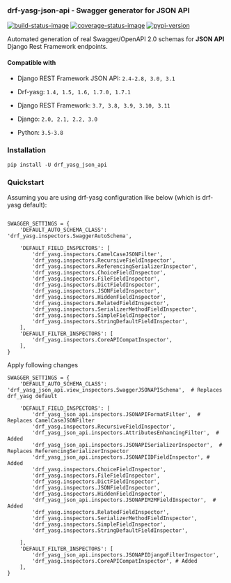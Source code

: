### drf-yasg-json-api - Swagger generator for JSON API

[![build-status-image]][travis]
[![coverage-status-image]][codecov]
[![pypi-version]][pypi]

Automated generation of real Swagger/OpenAPI 2.0 schemas for **JSON API** Django Rest Framework endpoints.


#### Compatible with

- Django REST Framework JSON API: `2.4-2.8, 3.0, 3.1`
- Drf-yasg: `1.4, 1.5, 1.6, 1.7.0, 1.7.1`


- Django REST Framework: `3.7, 3.8, 3.9, 3.10, 3.11`
- Django: `2.0, 2.1, 2.2, 3.0`
- Python: `3.5-3.8`

### Installation

```
pip install -U drf_yasg_json_api
```

### Quickstart

Assuming you are using drf-yasg configuration like below (which is drf-yasg default):
```

SWAGGER_SETTINGS = {
    'DEFAULT_AUTO_SCHEMA_CLASS': 'drf_yasg.inspectors.SwaggerAutoSchema',

    'DEFAULT_FIELD_INSPECTORS': [
        'drf_yasg.inspectors.CamelCaseJSONFilter',
        'drf_yasg.inspectors.RecursiveFieldInspector',
        'drf_yasg.inspectors.ReferencingSerializerInspector',
        'drf_yasg.inspectors.ChoiceFieldInspector',
        'drf_yasg.inspectors.FileFieldInspector',
        'drf_yasg.inspectors.DictFieldInspector',
        'drf_yasg.inspectors.JSONFieldInspector',
        'drf_yasg.inspectors.HiddenFieldInspector',
        'drf_yasg.inspectors.RelatedFieldInspector',
        'drf_yasg.inspectors.SerializerMethodFieldInspector',
        'drf_yasg.inspectors.SimpleFieldInspector',
        'drf_yasg.inspectors.StringDefaultFieldInspector',
    ],
    'DEFAULT_FILTER_INSPECTORS': [
        'drf_yasg.inspectors.CoreAPICompatInspector',
    ],
}
```

Apply following changes
```
SWAGGER_SETTINGS = {
    'DEFAULT_AUTO_SCHEMA_CLASS': 'drf_yasg_json_api.view_inspectors.SwaggerJSONAPISchema',  # Replaces drf_yasg default

    'DEFAULT_FIELD_INSPECTORS': [
        'drf_yasg_json_api.inspectors.JSONAPIFormatFilter',  # Replaces CamelCaseJSONFilter
        'drf_yasg.inspectors.RecursiveFieldInspector',
        'drf_yasg_json_api.inspectors.AttributesEnhancingFilter',  # Added 
        'drf_yasg_json_api.inspectors.JSONAPISerializerInspector',  # Replaces ReferencingSerializerInspector
        'drf_yasg_json_api.inspectors.JSONAPIIDFieldInspector', # Added
        'drf_yasg.inspectors.ChoiceFieldInspector',
        'drf_yasg.inspectors.FileFieldInspector',
        'drf_yasg.inspectors.DictFieldInspector',
        'drf_yasg.inspectors.JSONFieldInspector',
        'drf_yasg.inspectors.HiddenFieldInspector',
        'drf_yasg_json_api.inspectors.JSONAPIM2MFieldInspector',  # Added 
        'drf_yasg.inspectors.RelatedFieldInspector',
        'drf_yasg.inspectors.SerializerMethodFieldInspector',
        'drf_yasg.inspectors.SimpleFieldInspector',
        'drf_yasg.inspectors.StringDefaultFieldInspector',

    ],
    'DEFAULT_FILTER_INSPECTORS': [
        'drf_yasg_json_api.inspectors.JSONAPIDjangoFilterInspector',
        'drf_yasg.inspectors.CoreAPICompatInspector', # Added
    ],
}
```

[build-status-image]: https://secure.travis-ci.org/glowka/drf-yasg-json-api.svg?branch=master
[travis]: https://travis-ci.org/glowka/drf-yasg-json-api?branch=master
[coverage-status-image]: https://img.shields.io/codecov/c/github/glowka/drf-yasg-json-api/master.svg
[codecov]: https://codecov.io/github/glowka/drf-yasg-json-api?branch=master
[pypi-version]: https://img.shields.io/pypi/v/drf_yasg_json_api.svg
[pypi]: https://pypi.org/project/drf_yasg_json_api/

